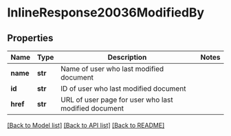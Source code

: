 # InlineResponse20036ModifiedBy

## Properties
Name | Type | Description | Notes
------------ | ------------- | ------------- | -------------
**name** | **str** | Name of user who last modified document | 
**id** | **str** | ID of user who last modified document | 
**href** | **str** | URL of user page for user who last modified document | 

[[Back to Model list]](../README.md#documentation-for-models) [[Back to API list]](../README.md#documentation-for-api-endpoints) [[Back to README]](../README.md)


